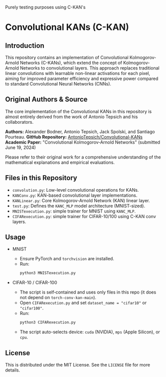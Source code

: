 Purely testing purposes using C-KAN's 
# Convolutional KANs (C-KAN)

## Introduction
This repository contains an implementation of Convolutional Kolmogorov-Arnold Networks (C-KANs), which extend the concept of Kolmogorov-Arnold Networks to convolutional layers. This approach replaces traditional linear convolutions with learnable non-linear activations for each pixel, aiming for improved parameter efficiency and expressive power compared to standard Convolutional Neural Networks (CNNs).

## Original Authors & Source
The core implementation of the Convolutional KANs in this repository is almost entirely derived from the work of Antonio Tepsich and his collaborators.

**Authors:** Alexander Bodner, Antonio Tepsich, Jack Spolski, and Santiago Pourteau.
**GitHub Repository:** [AntonioTepsich/Convolutional-KANs](https://github.com/AntonioTepsich/Convolutional-KANs)
**Academic Paper:** "Convolutional Kolmogorov-Arnold Networks" (submitted June 19, 2024)

Please refer to their original work for a comprehensive understanding of the mathematical explanations and empirical evaluations.

## Files in this Repository
*   `convolution.py`: Low-level convolutional operations for KANs.
*   `KANConv.py`: KAN-based convolutional layer implementations.
*   `KANLinear.py`: Core Kolmogorov-Arnold Network (KAN) linear layer.
*   `test.py`: Defines the `KANC_MLP` model architecture (MNIST-sized).
*   `MNISTexecution.py`: simple trainer for MNIST using `KANC_MLP`.
*   `CIFARexecution.py`: simple trainer for CIFAR-10/100 using C-KAN conv layers.

## Usage

- MNIST
  - Ensure PyTorch and `torchvision` are installed.
  - Run:
    ```bash
    python3 MNISTexecution.py
    ```

- CIFAR-10 / CIFAR-100
  - The script is self‑contained and uses only files in this repo (it does not depend on `torch-conv-kan-main`).
  - Open `CIFARexecution.py` and set `dataset_name = "cifar10"` or `"cifar100"`.
  - Run:
    ```bash
    python3 CIFARexecution.py
    ```
  - The script auto-selects device: `cuda` (NVIDIA), `mps` (Apple Silicon), or `cpu`.

## License
This is distributed under the MIT License. See the `LICENSE` file for more details.
